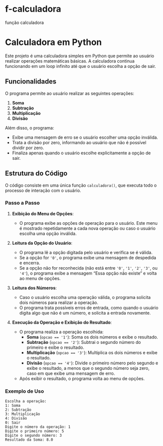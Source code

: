 # f-calculadora
 função calculadora 

 # Calculadora em Python

Este projeto é uma calculadora simples em Python que permite ao usuário realizar operações matemáticas básicas. A calculadora continua funcionando em um loop infinito até que o usuário escolha a opção de sair. 

## Funcionalidades

O programa permite ao usuário realizar as seguintes operações:
1. **Soma**
2. **Subtração**
3. **Multiplicação**
4. **Divisão**

Além disso, o programa:
- Exibe uma mensagem de erro se o usuário escolher uma opção inválida.
- Trata a divisão por zero, informando ao usuário que não é possível dividir por zero.
- Finaliza apenas quando o usuário escolhe explicitamente a opção de sair.

## Estrutura do Código

O código consiste em uma única função `calculadora()`, que executa todo o processo de interação com o usuário.

### Passo a Passo

1. **Exibição do Menu de Opções**:
   - O programa exibe as opções de operação para o usuário. Este menu é mostrado repetidamente a cada nova operação ou caso o usuário escolha uma opção inválida.

2. **Leitura da Opção do Usuário**:
   - O programa lê a opção digitada pelo usuário e verifica se é válida.
   - Se a opção for `'0'`, o programa exibe uma mensagem de despedida e encerra.
   - Se a opção não for reconhecida (não está entre `'0'`, `'1'`, `'2'`, `'3'`, ou `'4'`), o programa exibe a mensagem “Essa opção não existe” e volta ao menu de opções.

3. **Leitura dos Números**:
   - Caso o usuário escolha uma operação válida, o programa solicita dois números para realizar a operação.
   - O programa trata possíveis erros de entrada, como quando o usuário digita algo que não é um número, e solicita a entrada novamente.

4. **Execução da Operação e Exibição do Resultado**:
   - O programa realiza a operação escolhida:
     - **Soma** (`opcao == '1'`): Soma os dois números e exibe o resultado.
     - **Subtração** (`opcao == '2'`): Subtrai o segundo número do primeiro e exibe o resultado.
     - **Multiplicação** (`opcao == '3'`): Multiplica os dois números e exibe o resultado.
     - **Divisão** (`opcao == '4'`): Divide o primeiro número pelo segundo e exibe o resultado, a menos que o segundo número seja zero, caso em que exibe uma mensagem de erro.
   - Após exibir o resultado, o programa volta ao menu de opções.

### Exemplo de Uso

```plaintext
Escolha a operação:
1: Soma
2: Subtração
3: Multiplicação
4: Divisão
0: Sair
Digite o número da operação: 1
Digite o primeiro número: 5
Digite o segundo número: 3
Resultado da Soma: 8.0

